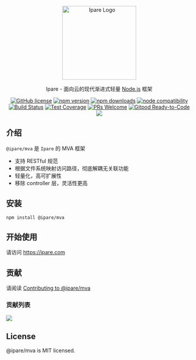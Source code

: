 <p align="center">
  <a href="https://ipare.com/" target="blank"><img src="https://ipare.com/images/logo.png" alt="Ipare Logo" width="200"/></a>
</p>

<p align="center">Ipare - 面向云的现代渐进式轻量 <a href="http://nodejs.org" target="_blank">Node.js</a> 框架</p>
<p align="center">
    <a href="https://github.com/ipare/mva/blob/main/LICENSE" target="_blank"><img src="https://img.shields.io/badge/license-MIT-blue.svg" alt="GitHub license" /></a>
    <a href=""><img src="https://img.shields.io/npm/v/@ipare/mva.svg" alt="npm version"></a>
    <a href=""><img src="https://badgen.net/npm/dt/@ipare/mva" alt="npm downloads"></a>
    <a href="https://nodejs.org/en/about/releases/"><img src="https://img.shields.io/node/v/vite.svg" alt="node compatibility"></a>
    <a href="#"><img src="https://github.com/ipare/mva/actions/workflows/test.yml/badge.svg?branch=main" alt="Build Status"></a>
    <a href="https://codecov.io/gh/ipare/mva/branch/main"><img src="https://img.shields.io/codecov/c/github/ipare/mva/main.svg" alt="Test Coverage"></a>
    <a href="https://github.com/ipare/mva/pulls"><img src="https://img.shields.io/badge/PRs-welcome-brightgreen.svg" alt="PRs Welcome"></a>
    <a href="https://gitpod.io/#https://github.com/ipare/mva"><img src="https://img.shields.io/badge/Gitpod-Ready--to--Code-blue?logo=gitpod" alt="Gitpod Ready-to-Code"></a>
    <a href="https://paypal.me/ihalwang" target="_blank"><img src="https://img.shields.io/badge/Donate-PayPal-ff3f59.svg"/></a>
</p>

## 介绍

`@ipare/mva` 是 `Ipare` 的 MVA 框架

- 支持 RESTful 规范
- 根据文件系统映射访问路径，彻底解耦无关联功能
- 轻量化，高可扩展性
- 移除 controller 层，灵活性更高

## 安装

```
npm install @ipare/mva
```

## 开始使用

请访问 <https://ipare.com>

## 贡献

请阅读 [Contributing to @ipare/mva](https://github.com/ipare/mva/blob/main/CONTRIBUTING.md)

### 贡献列表

<a href="https://github.com/ipare/mva/graphs/contributors">
  <img src="https://contrib.rocks/image?repo=ipare/mva" />
</a>

## License

@ipare/mva is MIT licensed.
